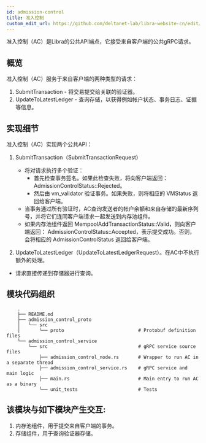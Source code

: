 ```yaml
---
id: admission-control
title: 准入控制
custom_edit_url: https://github.com/deltanet-lab/libra-website-cn/edit/master/docs/crates/admission_control.md
---
```


准入控制（AC）是Libra的公共API端点，它接受来自客户端的公共gRPC请求。

## 概览

准入控制（AC）服务于来自客户端的两种类型的请求：
1. SubmitTransaction - 将交易提交给关联的验证器。
2. UpdateToLatestLedger - 查询存储，以获得例如帐户状态、事务日志、证据等信息。

## 实现细节

准入控制（AC）实现两个公共API：
1. SubmitTransaction（SubmitTransactionRequest）
    * 将对请求执行多个验证：
        * 首先检查事务签名。如果此检查失败，将向客户端返回：AdmissionControlStatus::Rejected。
        * 然后由 vm_validator 验证事务。如果失败，则将相应的 VMStatus 返回给客户端。
    * 当事务通过所有验证时，AC查询发送者的帐户余额和来自存储的最新序列号，并将它们连同客户端请求一起发送到内存池组件。
    * 如果内存池组件返回 MempoolAddTransactionStatus::Valid，则向客户端返回： AdmissionControlStatus::Accepted，表示提交成功。否则，会将相应的 AdmissionControlStatus 返回给客户端。

2. UpdateToLatestLedger（UpdateToLatestLedgerRequest）。在AC中不执行额外的处理。
* 请求直接传递到存储器进行查询。


## 模块代码组织
```
    .
    ├── README.md
    ├── admission_control_proto
    │   └── src
    │       └── proto                           # Protobuf definition files
    └── admission_control_service
        └── src                                 # gRPC service source files
            ├── admission_control_node.rs       # Wrapper to run AC in a separate thread
            ├── admission_control_service.rs    # gRPC service and main logic
            ├── main.rs                         # Main entry to run AC as a binary
            └── unit_tests                      # Tests
```

## 该模块与如下模块产生交互:

1. 内存池组件，用于提交来自客户端的事务。
2. 存储组件，用于查询验证器存储。
